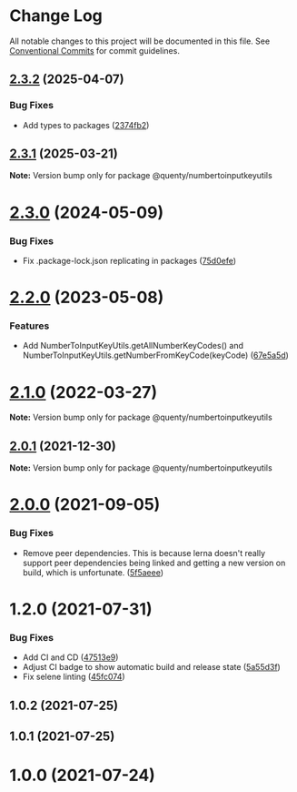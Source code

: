 # Change Log

All notable changes to this project will be documented in this file.
See [Conventional Commits](https://conventionalcommits.org) for commit guidelines.

## [2.3.2](https://github.com/Quenty/NevermoreEngine/compare/@quenty/numbertoinputkeyutils@2.3.1...@quenty/numbertoinputkeyutils@2.3.2) (2025-04-07)


### Bug Fixes

* Add types to packages ([2374fb2](https://github.com/Quenty/NevermoreEngine/commit/2374fb2b043cfbe0e9b507b3316eec46a4e353a0))





## [2.3.1](https://github.com/Quenty/NevermoreEngine/compare/@quenty/numbertoinputkeyutils@2.3.0...@quenty/numbertoinputkeyutils@2.3.1) (2025-03-21)

**Note:** Version bump only for package @quenty/numbertoinputkeyutils





# [2.3.0](https://github.com/Quenty/NevermoreEngine/compare/@quenty/numbertoinputkeyutils@2.2.0...@quenty/numbertoinputkeyutils@2.3.0) (2024-05-09)


### Bug Fixes

* Fix .package-lock.json replicating in packages ([75d0efe](https://github.com/Quenty/NevermoreEngine/commit/75d0efeef239f221d93352af71a5b3e930ec23c5))





# [2.2.0](https://github.com/Quenty/NevermoreEngine/compare/@quenty/numbertoinputkeyutils@2.1.0...@quenty/numbertoinputkeyutils@2.2.0) (2023-05-08)


### Features

* Add NumberToInputKeyUtils.getAllNumberKeyCodes() and NumberToInputKeyUtils.getNumberFromKeyCode(keyCode) ([67e5a5d](https://github.com/Quenty/NevermoreEngine/commit/67e5a5d74b8085e5ca2455eb8ee038d55ce62be0))





# [2.1.0](https://github.com/Quenty/NevermoreEngine/compare/@quenty/numbertoinputkeyutils@2.0.1...@quenty/numbertoinputkeyutils@2.1.0) (2022-03-27)

**Note:** Version bump only for package @quenty/numbertoinputkeyutils





## [2.0.1](https://github.com/Quenty/NevermoreEngine/compare/@quenty/numbertoinputkeyutils@2.0.0...@quenty/numbertoinputkeyutils@2.0.1) (2021-12-30)

**Note:** Version bump only for package @quenty/numbertoinputkeyutils





# [2.0.0](https://github.com/Quenty/NevermoreEngine/compare/@quenty/numbertoinputkeyutils@1.2.0...@quenty/numbertoinputkeyutils@2.0.0) (2021-09-05)


### Bug Fixes

* Remove peer dependencies. This is because lerna doesn't really support peer dependencies being linked and getting a new version on build, which is unfortunate. ([5f5aeee](https://github.com/Quenty/NevermoreEngine/commit/5f5aeeea8de9975435309e53679f0ef7064f9dd0))





# 1.2.0 (2021-07-31)


### Bug Fixes

* Add CI and CD ([47513e9](https://github.com/Quenty/NevermoreEngine/commit/47513e9b568162707534af132396dd8756947dd3))
* Adjust CI badge to show automatic build and release state ([5a55d3f](https://github.com/Quenty/NevermoreEngine/commit/5a55d3f19bf8d66a760d67da9b56ed47fab74656))
* Fix selene linting ([45fc074](https://github.com/Quenty/NevermoreEngine/commit/45fc07489ee59127ac6582689f19a0e87c1e5b5a))



## 1.0.2 (2021-07-25)



## 1.0.1 (2021-07-25)



# 1.0.0 (2021-07-24)
